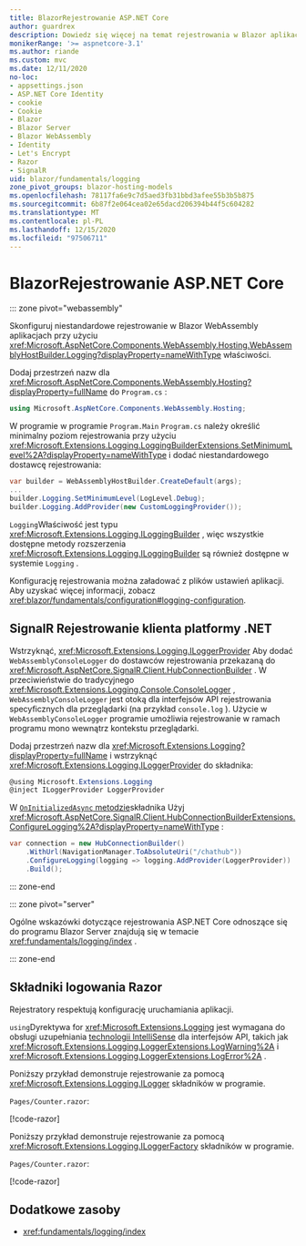 ```yaml
---
title: BlazorRejestrowanie ASP.NET Core
author: guardrex
description: Dowiedz się więcej na temat rejestrowania w Blazor aplikacjach, w tym konfiguracji poziomu dziennika oraz pisania komunikatów dziennika ze Razor składników.
monikerRange: '>= aspnetcore-3.1'
ms.author: riande
ms.custom: mvc
ms.date: 12/11/2020
no-loc:
- appsettings.json
- ASP.NET Core Identity
- cookie
- Cookie
- Blazor
- Blazor Server
- Blazor WebAssembly
- Identity
- Let's Encrypt
- Razor
- SignalR
uid: blazor/fundamentals/logging
zone_pivot_groups: blazor-hosting-models
ms.openlocfilehash: 78117fa6e9c7d5aed3fb31bbd3afee55b3b5b875
ms.sourcegitcommit: 6b87f2e064cea02e65dacd206394b44f5c604282
ms.translationtype: MT
ms.contentlocale: pl-PL
ms.lasthandoff: 12/15/2020
ms.locfileid: "97506711"
---
```

# <a name="aspnet-core-no-locblazor-logging"></a>BlazorRejestrowanie ASP.NET Core

::: zone pivot="webassembly"

Skonfiguruj niestandardowe rejestrowanie w Blazor WebAssembly aplikacjach przy użyciu <xref:Microsoft.AspNetCore.Components.WebAssembly.Hosting.WebAssemblyHostBuilder.Logging?displayProperty=nameWithType> właściwości.

Dodaj przestrzeń nazw dla <xref:Microsoft.AspNetCore.Components.WebAssembly.Hosting?displayProperty=fullName> do `Program.cs` :

```csharp
using Microsoft.AspNetCore.Components.WebAssembly.Hosting;
```

W programie w programie `Program.Main` `Program.cs` należy określić minimalny poziom rejestrowania przy użyciu <xref:Microsoft.Extensions.Logging.LoggingBuilderExtensions.SetMinimumLevel%2A?displayProperty=nameWithType> i dodać niestandardowego dostawcę rejestrowania:

```csharp
var builder = WebAssemblyHostBuilder.CreateDefault(args);
...
builder.Logging.SetMinimumLevel(LogLevel.Debug);
builder.Logging.AddProvider(new CustomLoggingProvider());
```

`Logging`Właściwość jest typu <xref:Microsoft.Extensions.Logging.ILoggingBuilder> , więc wszystkie dostępne metody rozszerzenia <xref:Microsoft.Extensions.Logging.ILoggingBuilder> są również dostępne w systemie `Logging` .

Konfigurację rejestrowania można załadować z plików ustawień aplikacji. Aby uzyskać więcej informacji, zobacz <xref:blazor/fundamentals/configuration#logging-configuration>.

## <a name="no-locsignalr-net-client-logging"></a>SignalR Rejestrowanie klienta platformy .NET

Wstrzyknąć, <xref:Microsoft.Extensions.Logging.ILoggerProvider> Aby dodać `WebAssemblyConsoleLogger` do dostawców rejestrowania przekazaną do <xref:Microsoft.AspNetCore.SignalR.Client.HubConnectionBuilder> . W przeciwieństwie do tradycyjnego <xref:Microsoft.Extensions.Logging.Console.ConsoleLogger> , `WebAssemblyConsoleLogger` jest otoką dla interfejsów API rejestrowania specyficznych dla przeglądarki (na przykład `console.log` ). Użycie w `WebAssemblyConsoleLogger` programie umożliwia rejestrowanie w ramach programu mono wewnątrz kontekstu przeglądarki.

Dodaj przestrzeń nazw dla <xref:Microsoft.Extensions.Logging?displayProperty=fullName> i wstrzyknąć <xref:Microsoft.Extensions.Logging.ILoggerProvider> do składnika:

```csharp
@using Microsoft.Extensions.Logging
@inject ILoggerProvider LoggerProvider
```

W [ `OnInitializedAsync` metodzie](xref:blazor/components/lifecycle#component-initialization-methods)składnika Użyj <xref:Microsoft.AspNetCore.SignalR.Client.HubConnectionBuilderExtensions.ConfigureLogging%2A?displayProperty=nameWithType> :

```csharp
var connection = new HubConnectionBuilder()
    .WithUrl(NavigationManager.ToAbsoluteUri("/chathub"))
    .ConfigureLogging(logging => logging.AddProvider(LoggerProvider))
    .Build();
```

::: zone-end

::: zone pivot="server"

Ogólne wskazówki dotyczące rejestrowania ASP.NET Core odnoszące się do programu Blazor Server znajdują się w temacie <xref:fundamentals/logging/index> .

::: zone-end

## <a name="log-in-no-locrazor-components"></a>Składniki logowania Razor

Rejestratory respektują konfigurację uruchamiania aplikacji.

`using`Dyrektywa for <xref:Microsoft.Extensions.Logging> jest wymagana do obsługi uzupełniania [technologii IntelliSense](/visualstudio/ide/using-intellisense) dla interfejsów API, takich jak <xref:Microsoft.Extensions.Logging.LoggerExtensions.LogWarning%2A> i <xref:Microsoft.Extensions.Logging.LoggerExtensions.LogError%2A> .

Poniższy przykład demonstruje rejestrowanie za pomocą <xref:Microsoft.Extensions.Logging.ILogger> składników w programie.

`Pages/Counter.razor`:

[!code-razor[](logging/samples_snapshot/Counter1.razor?highlight=3,16)]

Poniższy przykład demonstruje rejestrowanie za pomocą <xref:Microsoft.Extensions.Logging.ILoggerFactory> składników w programie.

`Pages/Counter.razor`:

[!code-razor[](logging/samples_snapshot/Counter2.razor?highlight=3,16-17)]

## <a name="additional-resources"></a>Dodatkowe zasoby

* <xref:fundamentals/logging/index>
